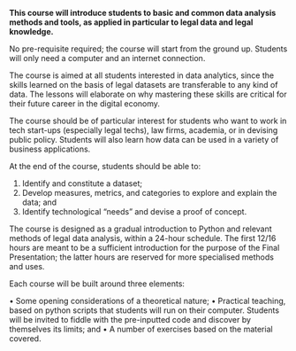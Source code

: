 <b>This course will introduce students to basic and common data analysis methods and tools, as applied in particular to legal data and legal knowledge.</b>

No pre-requisite required; the course will start from the ground up. Students will only need a computer and an internet connection.

The course is aimed at all students interested in data analytics, since the skills learned on the basis of legal datasets are transferable to any kind of data. The lessons will elaborate on why mastering these skills are critical for their future career in the digital economy. 

The course should be of particular interest for students who want to work in tech start-ups (especially legal techs), law firms, academia, or in devising public policy. Students will also learn how data can be used in a variety of business applications.

At the end of the course, students should be able to:

1.	Identify and constitute a dataset;
2.	Develop measures, metrics, and categories to explore and explain the data; and
3.	Identify technological “needs” and devise a proof of concept.

The course is designed as a gradual introduction to Python and relevant methods of legal data analysis, within a 24-hour schedule. The first 12/16 hours are meant to be a sufficient introduction for the purpose of the Final Presentation; the latter hours are reserved for more specialised methods and uses.

Each course will be built around three elements:

•	Some opening considerations of a theoretical nature;
•	Practical teaching, based on python scripts that students will run on their computer. Students will be invited to fiddle with the pre-inputted code and discover by themselves its limits; and
•	A number of exercises based on the material covered.
